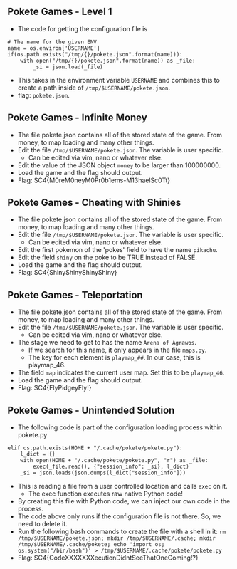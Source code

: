 ## Pokete Games - Level 1
- The code for getting the configuration file is
```
# The name for the given ENV
name = os.environ['USERNAME']
if(os.path.exists("/tmp/{}/pokete.json".format(name))):
	with open("/tmp/{}/pokete.json".format(name)) as _file:
		_si = json.load(_file)
```
- This takes in the environment variable ``USERNAME`` and combines this to create a path inside of ``/tmp/$USERNAME/pokete.json``. 
- flag: ``pokete.json``. 

## Pokete Games - Infinite Money 
- The file pokete.json contains all of the stored state of the game. From money, to map loading and many other things. 
- Edit the file ``/tmp/$USERNAME/pokete.json``. The variable is user specific. 
	- Can be edited via vim, nano or whatever else. 
- Edit the value of the JSON object ``money`` to be larger than 100000000. 
- Load the game and the flag should output.
- Flag: SC4{M0reM0neyM0Pr0b1ems-M13haelSc0Tt}

## Pokete Games - Cheating with Shinies
- The file pokete.json contains all of the stored state of the game. From money, to map loading and many other things. 
- Edit the file ``/tmp/$USERNAME/pokete.json``. The variable is user specific. 
	- Can be edited via vim, nano or whatever else. 
- Edit the first pokemon of the 'pokes' field to have the name ``pikachu``. 
- Edit the field ``shiny`` on the poke to be TRUE instead of FALSE.
- Load the game and the flag should output.
- Flag: SC4{ShinyShinyShinyShiny}

## Pokete Games - Teleportation
- The file pokete.json contains all of the stored state of the game. From money, to map loading and many other things. 
- Edit the file ``/tmp/$USERNAME/pokete.json``. The variable is user specific. 
	- Can be edited via vim, nano or whatever else. 
- The stage we need to get to has the name ``Arena of Agrawos``. 
	- If we search for this name, it only appears in the file ``maps.py``.
	- The key for each element is ``playmap_##``. In our case, this is playmap_46. 
- The field ``map`` indicates the current user map. Set this to be ``playmap_46``. 
- Load the game and the flag should output. 
- Flag: SC4{FlyPidgeyFly!}

## Pokete Games - Unintended Solution 
- The following code is part of the configuration loading process within pokete.py 
```
elif os.path.exists(HOME + "/.cache/pokete/pokete.py"):
	l_dict = {}
	with open(HOME + "/.cache/pokete/pokete.py", "r") as _file:
		exec(_file.read(), {"session_info": _si}, l_dict)
	_si = json.loads(json.dumps(l_dict["session_info"]))
```
- This is reading a file from a user controlled location and calls ``exec`` on it. 
	- The exec function executes raw native Python code!
- By creating this file with Python code, we can inject our own code in the process. 
- The code above only runs if the configuration file is not there. So, we need to delete it.
- Run the following bash commands to create the file with a shell in it: ``rm /tmp/$USERNAME/pokete.json; mkdir /tmp/$USERNAME/.cache; mkdir /tmp/$USERNAME/.cache/pokete; echo 'import os; os.system("/bin/bash")' > /tmp/$USERNAME/.cache/pokete/pokete.py``
- Flag: SC4{CodeXXXXXXXecutionDidntSeeThatOneComing!?}
